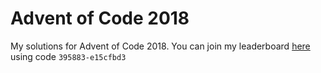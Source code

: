 # Advent of Code 2018
My solutions for Advent of Code 2018. You can join my leaderboard [here](https://adventofcode.com/2018/leaderboard/private) using code `395883-e15cfbd3`
